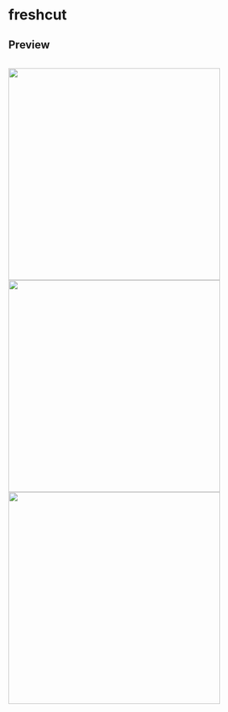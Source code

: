 # freshcut

## Preview
<br/>
<img src="assets/images/p1.png" height="420"/>
<img src="assets/images/p2.png" height="420"/>
<img src="assets/images/p3.png" height="420"/>
